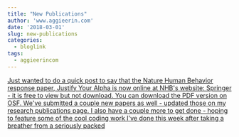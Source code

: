 ```yaml
---
title: "New Publications"
author: 'www.aggieerin.com'
date: '2018-03-01'
slug: new-publications
categories:
  - bloglink
tags:
  - aggieerincom
---
```


[Just wanted to do a quick post to say that the Nature Human Behavior response paper, Justify Your Alpha is now online at NHB's website: Springer - it is free to view but not download. You can download the PDF version on OSF. We've submitted a couple new papers as well - updated those on my research publications page. I also have a couple more to get done - hoping to feature some of the cool coding work I've done this week after taking a breather from a seriously packed<i class="fas fa-external-link-alt"></i>](https://doomlab.github.io/post/new-publications/)


